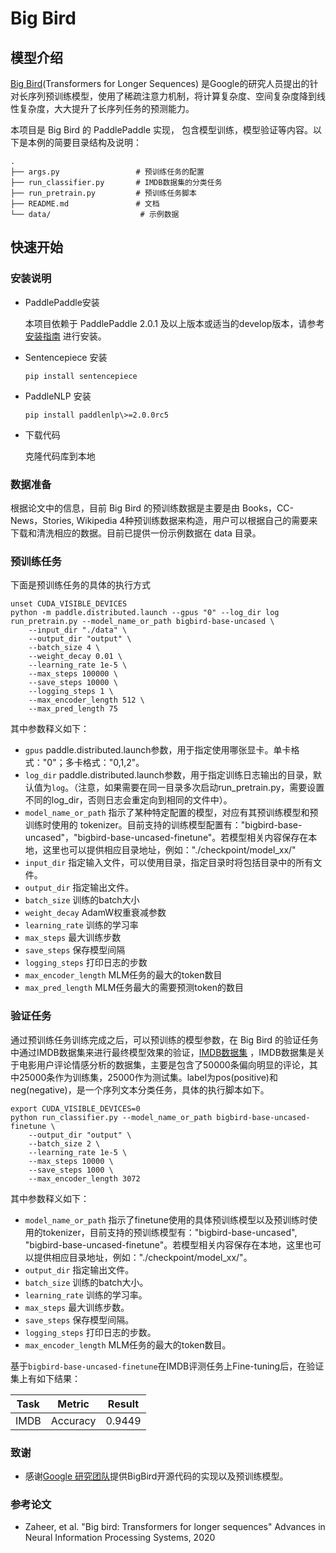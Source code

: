 # Big Bird

## 模型介绍
[Big Bird](https://arxiv.org/abs/2007.14062)(Transformers for Longer Sequences) 是Google的研究人员提出的针对长序列预训练模型，使用了稀疏注意力机制，将计算复杂度、空间复杂度降到线性复杂度，大大提升了长序列任务的预测能力。

本项目是 Big Bird 的 PaddlePaddle 实现， 包含模型训练，模型验证等内容。以下是本例的简要目录结构及说明：

```text
.
├── args.py                 # 预训练任务的配置
├── run_classifier.py       # IMDB数据集的分类任务
├── run_pretrain.py         # 预训练任务脚本
├── README.md               # 文档
└── data/                    # 示例数据
```
## 快速开始

### 安装说明

* PaddlePaddle安装

    本项目依赖于 PaddlePaddle 2.0.1 及以上版本或适当的develop版本，请参考 [安装指南](https://www.paddlepaddle.org.cn/install/quick) 进行安装。

* Sentencepiece 安装

   ```shell
   pip install sentencepiece
   ```

* PaddleNLP 安装

   ```shell
   pip install paddlenlp\>=2.0.0rc5
   ```

* 下载代码

    克隆代码库到本地


### 数据准备
根据论文中的信息，目前 Big Bird 的预训练数据是主要是由 Books，CC-News，Stories, Wikipedia 4种预训练数据来构造，用户可以根据自己的需要来下载和清洗相应的数据。目前已提供一份示例数据在 data 目录。


### 预训练任务

下面是预训练任务的具体的执行方式

```shell
unset CUDA_VISIBLE_DEVICES
python -m paddle.distributed.launch --gpus "0" --log_dir log  run_pretrain.py --model_name_or_path bigbird-base-uncased \
    --input_dir "./data" \
    --output_dir "output" \
    --batch_size 4 \
    --weight_decay 0.01 \
    --learning_rate 1e-5 \
    --max_steps 100000 \
    --save_steps 10000 \
    --logging_steps 1 \
    --max_encoder_length 512 \
    --max_pred_length 75
```

其中参数释义如下：

- `gpus` paddle.distributed.launch参数，用于指定使用哪张显卡。单卡格式："0"；多卡格式："0,1,2"。
- `log_dir` paddle.distributed.launch参数，用于指定训练日志输出的目录，默认值为`log`。（注意，如果需要在同一目录多次启动run_pretrain.py，需要设置不同的log_dir，否则日志会重定向到相同的文件中）。
- `model_name_or_path` 指示了某种特定配置的模型，对应有其预训练模型和预训练时使用的 tokenizer。目前支持的训练模型配置有："bigbird-base-uncased"，"bigbird-base-uncased-finetune"。若模型相关内容保存在本地，这里也可以提供相应目录地址，例如："./checkpoint/model_xx/"
- `input_dir` 指定输入文件，可以使用目录，指定目录时将包括目录中的所有文件。
- `output_dir` 指定输出文件。
- `batch_size` 训练的batch大小
- `weight_decay` AdamW权重衰减参数
- `learning_rate` 训练的学习率
- `max_steps` 最大训练步数
- `save_steps` 保存模型间隔
- `logging_steps` 打印日志的步数
- `max_encoder_length` MLM任务的最大的token数目
- `max_pred_length` MLM任务最大的需要预测token的数目


### 验证任务
通过预训练任务训练完成之后，可以预训练的模型参数，在 Big Bird 的验证任务中通过IMDB数据集来进行最终模型效果的验证，[IMDB数据集](http://ai.stanford.edu/~amaas/data/sentiment/) ，IMDB数据集是关于电影用户评论情感分析的数据集，主要是包含了50000条偏向明显的评论，其中25000条作为训练集，25000作为测试集。label为pos(positive)和neg(negative)，是一个序列文本分类任务，具体的执行脚本如下。


```shell
export CUDA_VISIBLE_DEVICES=0
python run_classifier.py --model_name_or_path bigbird-base-uncased-finetune \
    --output_dir "output" \
    --batch_size 2 \
    --learning_rate 1e-5 \
    --max_steps 10000 \
    --save_steps 1000 \
    --max_encoder_length 3072
```

其中参数释义如下：

- `model_name_or_path` 指示了finetune使用的具体预训练模型以及预训练时使用的tokenizer，目前支持的预训练模型有："bigbird-base-uncased", "bigbird-base-uncased-finetune"。若模型相关内容保存在本地，这里也可以提供相应目录地址，例如："./checkpoint/model_xx/"。
- `output_dir` 指定输出文件。
- `batch_size` 训练的batch大小。
- `learning_rate` 训练的学习率。
- `max_steps` 最大训练步数。
- `save_steps` 保存模型间隔。
- `logging_steps` 打印日志的步数。
- `max_encoder_length` MLM任务的最大的token数目。


基于`bigbird-base-uncased-finetune`在IMDB评测任务上Fine-tuning后，在验证集上有如下结果：

| Task  | Metric                       | Result            |
|:-----:|:----------------------------:|:-----------------:|
| IMDB  | Accuracy                     |      0.9449       |

### 致谢

* 感谢[Google 研究团队](https://github.com/google-research/bigbird)提供BigBird开源代码的实现以及预训练模型。

### 参考论文

* Zaheer, et al. "Big bird: Transformers for longer sequences" Advances in Neural Information Processing Systems, 2020
